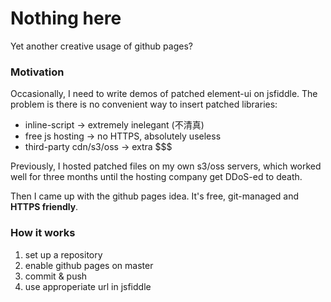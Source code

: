 Nothing here
===
Yet another creative usage of github pages?


### Motivation

Occasionally, I need to write demos of patched element-ui on jsfiddle. The
problem is there is no convenient way to insert patched libraries:

* inline-script -> extremely inelegant (不清真)
* free js hosting -> no HTTPS, absolutely useless
* third-party cdn/s3/oss -> extra $$$

Previously, I hosted patched files on my own s3/oss servers, which worked well
for three months until the hosting company get DDoS-ed to death.

Then I came up with the github pages idea. It's free, git-managed and
**HTTPS friendly**. 

### How it works

1. set up a repository
2. enable github pages on master
3. commit & push
4. use approperiate url in jsfiddle
